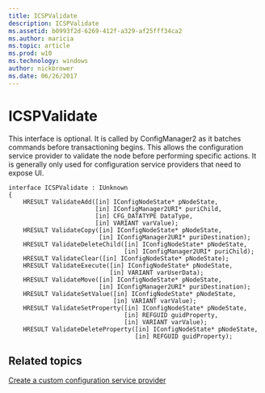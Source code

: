 ```yaml
---
title: ICSPValidate
description: ICSPValidate
ms.assetid: b0993f2d-6269-412f-a329-af25fff34ca2
ms.author: maricia
ms.topic: article
ms.prod: w10
ms.technology: windows
author: nickbrower
ms.date: 06/26/2017
---
```


# ICSPValidate

This interface is optional. It is called by ConfigManager2 as it batches commands before transactioning begins. This allows the configuration service provider to validate the node before performing specific actions. It is generally only used for configuration service providers that need to expose UI.

``` syntax
interface ICSPValidate : IUnknown
{
    HRESULT ValidateAdd([in] IConfigNodeState* pNodeState,
                        [in] IConfigManager2URI* puriChild, 
                        [in] CFG_DATATYPE DataType,
                        [in] VARIANT varValue);
    HRESULT ValidateCopy([in] IConfigNodeState* pNodeState, 
                         [in] IConfigManager2URI* puriDestination);
    HRESULT ValidateDeleteChild([in] IConfigNodeState* pNodeState, 
                                [in] IConfigManager2URI* puriChild);
    HRESULT ValidateClear([in] IConfigNodeState* pNodeState);
    HRESULT ValidateExecute([in] IConfigNodeState* pNodeState, 
                            [in] VARIANT varUserData);
    HRESULT ValidateMove([in] IConfigNodeState* pNodeState, 
                         [in] IConfigManager2URI* puriDestination);
    HRESULT ValidateSetValue([in] IConfigNodeState* pNodeState, 
                             [in] VARIANT varValue);
    HRESULT ValidateSetProperty([in] IConfigNodeState* pNodeState, 
                                [in] REFGUID guidProperty, 
                                [in] VARIANT varValue);
    HRESULT ValidateDeleteProperty([in] IConfigNodeState* pNodeState, 
                                   [in] REFGUID guidProperty);
```

## Related topics

[Create a custom configuration service provider](create-a-custom-configuration-service-provider.md)

 






